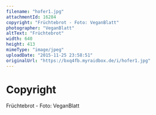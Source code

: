 ```yaml
---
filename: "hofer1.jpg"
attachmentId: 16284
copyright: "Früchtebrot - Foto: VeganBlatt"
photographer: "VeganBlatt"
altText: "Früchtebrot"
width: 640
height: 413
mimeType: "image/jpeg"
uploadDate: "2015-11-25 23:58:51"
originalUrl: "https://bxq4fb.myraidbox.de/i/hofer1.jpg"
---
```


# Copyright

Früchtebrot - Foto: VeganBlatt
